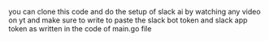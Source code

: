 you can clone this code and do the setup of slack ai by watching any video on yt and make sure to write to paste the slack bot token and slack app token as written in the code of main.go file
